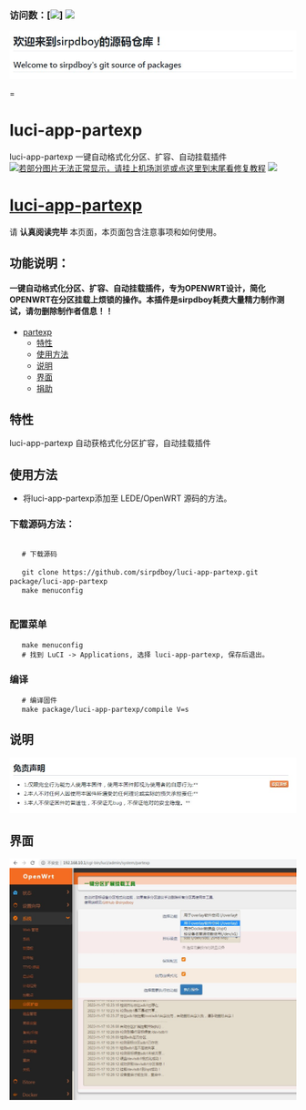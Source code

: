 ### 访问数：[![](https://visitor-badge.glitch.me/badge?page_id=sirpdboy-visitor-badge)] [![](https://img.shields.io/badge/TG群-点击加入-FFFFFF.svg)](https://t.me/joinchat/AAAAAEpRF88NfOK5vBXGBQ)

![screenshots](https://raw.githubusercontent.com/sirpdboy/openwrt/master/doc/说明1.jpg)

=
# luci-app-partexp

luci-app-partexp 一键自动格式化分区、扩容、自动挂载插件
[![若部分图片无法正常显示，请挂上机场浏览或点这里到末尾看修复教程](https://visitor-badge.glitch.me/badge?page_id=sirpdboy-visitor-badge)](#解决-github-网页上图片显示失败的问题) [![](https://img.shields.io/badge/TG群-点击加入-FFFFFF.svg)](https://t.me/joinchat/AAAAAEpRF88NfOK5vBXGBQ)

[luci-app-partexp](https://github.com/sirpdboy/luci-app-partexp)
======================


请 **认真阅读完毕** 本页面，本页面包含注意事项和如何使用。

## 功能说明：


#### 一键自动格式化分区、扩容、自动挂载插件，专为OPENWRT设计，简化OPENWRT在分区挂载上烦锁的操作。本插件是sirpdboy耗费大量精力制作测试，请勿删除制作者信息！！

<!-- TOC -->

- [partexp](#luci-app-partexp)
  - [特性](#特性)
  - [使用方法](#使用方法)
  - [说明](#说明)
  - [界面](#界面)
  - [捐助](#捐助)

<!-- /TOC -->

## 特性
 luci-app-partexp 自动获格式化分区扩容，自动挂载插件

## 使用方法

- 将luci-app-partexp添加至 LEDE/OpenWRT 源码的方法。

### 下载源码方法：

 ```Brach
 
    # 下载源码
	
    git clone https://github.com/sirpdboy/luci-app-partexp.git package/luci-app-partexp
    make menuconfig
	
 ``` 
### 配置菜单

 ```Brach
    make menuconfig
	# 找到 LuCI -> Applications, 选择 luci-app-partexp, 保存后退出。
 ``` 
 
### 编译

 ```Brach 
    # 编译固件
    make package/luci-app-partexp/compile V=s
 ```

## 说明

![screenshots](https://raw.githubusercontent.com/sirpdboy/openwrt/master/doc/说明2.jpg)

## 界面

![screenshots](https://raw.githubusercontent.com/sirpdboy/openwrt/master/doc/partexp.jpg)
